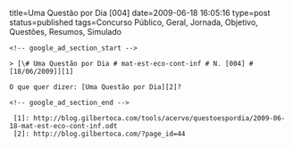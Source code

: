 title=Uma Questão por Dia [004] 
date=2009-06-18 16:05:16
type=post
status=published
tags=Concurso Público, Geral, Jornada, Objetivo, Questões, Resumos, Simulado
~~~~~~
<!-- google_ad_section_start -->

> [\# Uma Questão por Dia # mat-est-eco-cont-inf # N. [004] # [18/06/2009]][1]

O que quer dizer: [Uma Questão por Dia][2]?

<!-- google_ad_section_end -->

 [1]: http://blog.gilbertoca.com/tools/acervo/questoespordia/2009-06-18-mat-est-eco-cont-inf.odt
 [2]: http://blog.gilbertoca.com/?page_id=44
